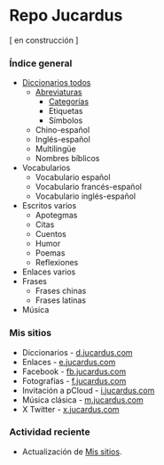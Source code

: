 # Repo Jucardus

[ en construcción ]

### Índice general

* [Diccionarios todos](https://github.com/jucardus/repo/tree/main/diccionarios)
  * [Abreviaturas](https://github.com/jucardus/repo/tree/main/diccionarios/abreviaturas)
    * [Categorías](https://github.com/jucardus/repo/tree/main/diccionarios/abreviaturas/categorias)
    * Etiquetas
    * Símbolos
  * Chino-español
  * Inglés-español
  * Multilingüe
  * Nombres bíblicos
* Vocabularios
  * Vocabulario español
  * Vocabulario francés-español
  * Vocabulario inglés-español
* Escritos varios
  * Apotegmas
  * Citas
  * Cuentos
  * Humor
  * Poemas
  * Reflexiones
* Enlaces varios
* Frases
  * Frases chinas
  * Frases latinas
* Música

### Mis sitios

* Diccionarios - [d.jucardus.com](https://d.jucardus.com)
* Enlaces - [e.jucardus.com](https://e.jucardus.com)
* Facebook - [fb.jucardus.com](https://fb.jucardus.com)
* Fotografías - [f.jucardus.com](https://f.jucardus.com)
* Invitación a pCloud - [i.jucardus.com](https://i.jucardus.com)
* Música clásica - [m.jucardus.com](https://m.jucardus.com)
* X Twitter - [x.jucardus.com](https://x.jucardus.com)

### Actividad reciente

* Actualización de [Mis sitios](https://github.com/jucardus/repo/blob/main/readme.md).
